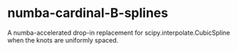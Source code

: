 # numba-cardinal-B-splines
A numba-accelerated drop-in replacement for scipy.interpolate.CubicSpline when the knots are uniformly spaced.
